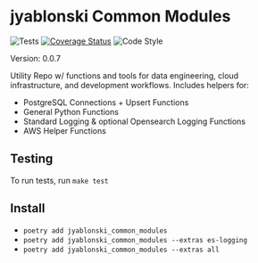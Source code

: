 # jyablonski Common Modules
![Tests](https://github.com/jyablonski/jyablonski_common_modules/actions/workflows/ci_cd.yml/badge.svg) [![Coverage Status](https://coveralls.io/repos/github/jyablonski/jyablonski_common_modules/badge.svg?branch=master)](https://coveralls.io/github/jyablonski/jyablonski_common_modules?branch=master) ![Code Style](https://img.shields.io/badge/code%20style-black-000000.svg)

Version: 0.0.7

Utility Repo w/ functions and tools for data engineering, cloud infrastructure, and development workflows. Includes helpers for:

- PostgreSQL Connections + Upsert Functions
- General Python Functions
- Standard Logging & optional Opensearch Logging Functions
- AWS Helper Functions

## Testing
To run tests, run `make test`

## Install

- `poetry add jyablonski_common_modules`
- `poetry add jyablonski_common_modules --extras es-logging`
- `poetry add jyablonski_common_modules --extras all`
